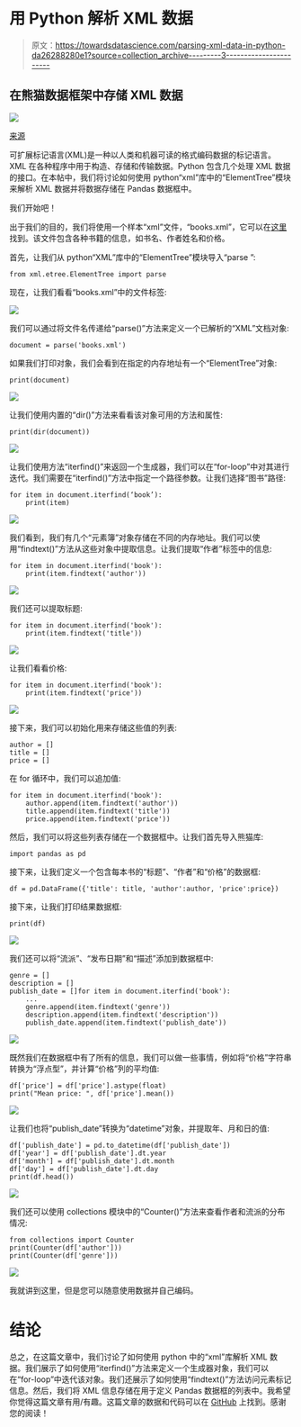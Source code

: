 # 用 Python 解析 XML 数据

> 原文：<https://towardsdatascience.com/parsing-xml-data-in-python-da26288280e1?source=collection_archive---------3----------------------->

## 在熊猫数据框架中存储 XML 数据

![](img/1742e02d73f974087a8280d4ba19e970.png)

[来源](https://www.pexels.com/photo/close-up-photography-of-colorful-yarns-635002/)

可扩展标记语言(XML)是一种以人类和机器可读的格式编码数据的标记语言。XML 在各种程序中用于构造、存储和传输数据。Python 包含几个处理 XML 数据的接口。在本帖中，我们将讨论如何使用 python“xml”库中的“ElementTree”模块来解析 XML 数据并将数据存储在 Pandas 数据框中。

我们开始吧！

出于我们的目的，我们将使用一个样本“xml”文件，“books.xml”，它可以在[这里](https://docs.microsoft.com/en-us/previous-versions/windows/desktop/ms762271(v%3Dvs.85))找到。该文件包含各种书籍的信息，如书名、作者姓名和价格。

首先，让我们从 python“XML”库中的“ElementTree”模块导入“parse ”:

```
from xml.etree.ElementTree import parse
```

现在，让我们看看“books.xml”中的文件标签:

![](img/28b2b81737e074d4e0e48c91090e2ea4.png)

我们可以通过将文件名传递给“parse()”方法来定义一个已解析的“XML”文档对象:

```
document = parse('books.xml')
```

如果我们打印对象，我们会看到在指定的内存地址有一个“ElementTree”对象:

```
print(document)
```

![](img/921b8abf69a6c2d8837d31cb9bc9de06.png)

让我们使用内置的“dir()”方法来看看该对象可用的方法和属性:

```
print(dir(document))
```

![](img/bdbe78b6f0bcb414f14d51bb1c3ba4c0.png)

让我们使用方法“iterfind()”来返回一个生成器，我们可以在“for-loop”中对其进行迭代。我们需要在“iterfind()”方法中指定一个路径参数。让我们选择“图书”路径:

```
for item in document.iterfind(‘book’):
    print(item)
```

![](img/2a38206cb779659ea73a3e089e78ae02.png)

我们看到，我们有几个“元素簿”对象存储在不同的内存地址。我们可以使用“findtext()”方法从这些对象中提取信息。让我们提取“作者”标签中的信息:

```
for item in document.iterfind('book'):
    print(item.findtext('author'))
```

![](img/d84c9a83d9e0a984fd37cb08ec6d0240.png)

我们还可以提取标题:

```
for item in document.iterfind('book'):
    print(item.findtext('title'))
```

![](img/3de2eb47b8db7d3c83d3b743c2628057.png)

让我们看看价格:

```
for item in document.iterfind('book'):
    print(item.findtext('price'))
```

![](img/0218ccf6a124912273eeb30dd6f5b24b.png)

接下来，我们可以初始化用来存储这些值的列表:

```
author = []
title = []
price = []
```

在 for 循环中，我们可以追加值:

```
for item in document.iterfind('book'):
    author.append(item.findtext('author'))
    title.append(item.findtext('title'))
    price.append(item.findtext('price'))
```

然后，我们可以将这些列表存储在一个数据框中。让我们首先导入熊猫库:

```
import pandas as pd 
```

接下来，让我们定义一个包含每本书的“标题”、“作者”和“价格”的数据框:

```
df = pd.DataFrame({'title': title, 'author':author, 'price':price})
```

接下来，让我们打印结果数据框:

```
print(df)
```

![](img/0c7313529b69f78b0319f3ae46c21416.png)

我们还可以将“流派”、“发布日期”和“描述”添加到数据框中:

```
genre = []
description = []
publish_date = []for item in document.iterfind('book'):
    ...
    genre.append(item.findtext('genre'))
    description.append(item.findtext('description'))
    publish_date.append(item.findtext('publish_date'))
```

![](img/20c4d563591ba5bf33cda07a1f534bac.png)

既然我们在数据框中有了所有的信息，我们可以做一些事情，例如将“价格”字符串转换为“浮点型”，并计算“价格”列的平均值:

```
df['price'] = df['price'].astype(float)
print("Mean price: ", df['price'].mean())
```

![](img/a1c887690f509ec3d969ea6c36522427.png)

让我们也将“publish_date”转换为“datetime”对象，并提取年、月和日的值:

```
df['publish_date'] = pd.to_datetime(df['publish_date'])
df['year'] = df['publish_date'].dt.year
df['month'] = df['publish_date'].dt.month
df['day'] = df['publish_date'].dt.day
print(df.head())
```

![](img/69c92e2d99e570b2ba78cf7bd327ab0e.png)

我们还可以使用 collections 模块中的“Counter()”方法来查看作者和流派的分布情况:

```
from collections import Counter
print(Counter(df['author']))
print(Counter(df['genre']))
```

![](img/219167087da8c81d8c751f2b0ba33d52.png)

我就讲到这里，但是您可以随意使用数据并自己编码。

# 结论

总之，在这篇文章中，我们讨论了如何使用 python 中的“xml”库解析 XML 数据。我们展示了如何使用“iterfind()”方法来定义一个生成器对象，我们可以在“for-loop”中迭代该对象。我们还展示了如何使用“findtext()”方法访问元素标记信息。然后，我们将 XML 信息存储在用于定义 Pandas 数据框的列表中。我希望你觉得这篇文章有用/有趣。这篇文章的数据和代码可以在 [GitHub](https://github.com/spierre91/medium_code/blob/master/xml_parsing/intro_to_xml_parsing.py) 上找到。感谢您的阅读！